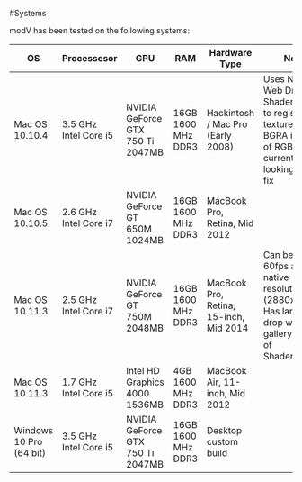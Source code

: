 #Systems

modV has been tested on the following systems:

|OS|Processesor|GPU|RAM|Hardware Type|Notes|
|---|---|---|---|---|---|
|Mac OS 10.10.4|3.5 GHz Intel Core i5|NVIDIA GeForce GTX 750 Ti 2047MB|16GB 1600 MHz DDR3|Hackintosh / Mac Pro (Early 2008) |Uses NVIDIA Web Drivers. Shaders seem to register textures as BGRA instead of RGBA, currently looking into a fix|
|Mac OS 10.10.5|2.6 GHz Intel Core i7|NVIDIA GeForce GT 650M 1024MB|16GB 1600 MHz DDR3|MacBook Pro, Retina, Mid 2012||
|Mac OS 10.11.3|2.5 GHz Intel Core i7|NVIDIA GeForce GT 750M 2048MB|16GB 1600 MHz DDR3|MacBook Pro, Retina, 15-inch, Mid 2014|Can be run at 60fps at full native resolution (2880x1800). Has large FPS drop with gallery preview of ShaderModules|
|Mac OS 10.11.3|1.7 GHz Intel Core i5|Intel HD Graphics 4000 1536MB|4GB 1600 MHz DDR3|MacBook Air, 11-inch, Mid 2012||
|Windows 10 Pro (64 bit)|3.5 GHz Intel Core i5|NVIDIA GeForce GTX 750 Ti 2047MB|16GB 1600 MHz DDR3|Desktop custom build||